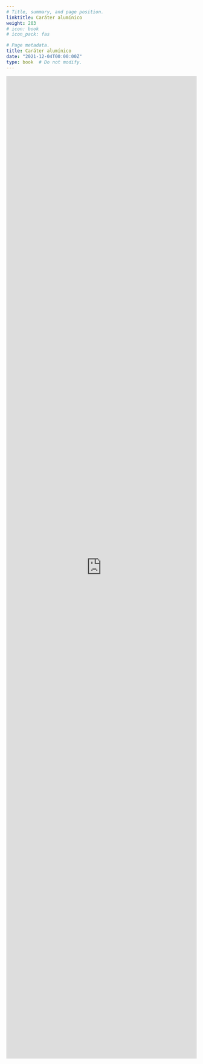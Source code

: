 ```yaml
---
# Title, summary, and page position.
linktitle: Caráter alumínico
weight: 203
# icon: book
# icon_pack: fas

# Page metadata.
title: Caráter alumínico
date: "2021-12-04T00:00:00Z"
type: book  # Do not modify.
---
```


<iframe frameborder="0" style="width: 100%; height: 2600px" src="https://docs.google.com/document/d/e/2PACX-1vTlqojwRKXaO7MXg5WEnUEoJUDm4CSZknswEdOHaKvFXuCLy_A3SUNtgalyfeubKjZu_FoH4cLxLxcS/pub?embedded=true"></iframe>

<!-- height = (line-height * font-size * line-quantity) + (font-size * line-quantity) + (figure-height) + (paragraph-quantity * 11) -->
<!-- height = (1.5 * 16 * 21) + (1.5 * 24 * 4) + (16 * 21 + 24 * 4) + (844) + (16 * 11) -->
